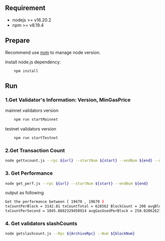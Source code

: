 ## Requirement

- nodejs >= v16.20.2
- npm >=  v8.19.4

## Prepare
Recommend use [nvm](https://github.com/nvm-sh/nvm) to manage node version.

Install node.js dependency:
```shell script
    npm install
```
## Run
### 1.Get Validator's Information: Version, MinGasPrice
mainnet validators version
```bash
    npm run startMainnet
```
testnet validators version
```bash
    npm run startTestnet
```

### 2.Get Transaction Count
```bash
node gettxcount.js --rpc ${url} --startNum ${start} --endNum ${end} --miner ${miner} (optional)
```

### 3. Get Performance
```bash
node get_perf.js --rpc ${url} --startNum ${start} --endNum ${end}
```
output as following
```bash
Get the performance between [ 19470 , 19670 )
txCountPerBlock = 3142.81 txCountTotal = 628562 BlockCount = 200 avgBlockTime = 3.005 inturnBlocksRatio = 0.975
txCountPerSecond = 1045.8602329450914 avgGasUsedPerBlock = 250.02062627 avgGasUsedPerSecond =  83.20153952412646
```

### 4. Get validators slashCounts
```bash
node getslashcount.js --Rpc ${ArchiveRpc} --Num ${blockNum}
```

